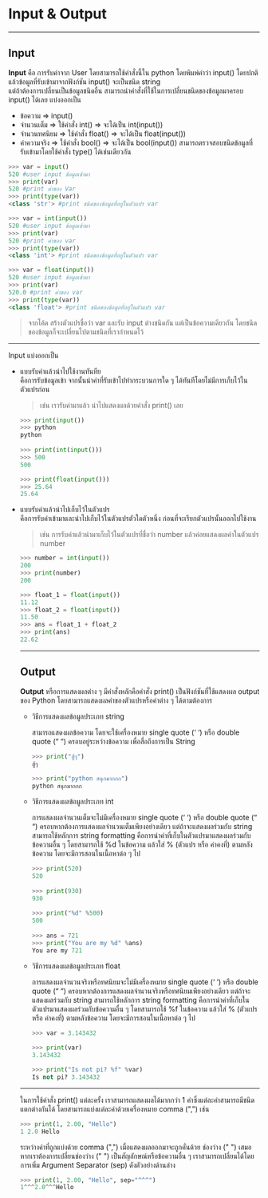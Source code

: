 # Input & Output

---

## Input 

  **Input** คือ การรับค่าจาก User โดยสามารถใช้คำสั่งนี้ใน python โดยพิมพ์คำว่า input() โดยปกติแล้วข้อมูลที่รับเข้ามาจากฟังก์ชัน input() จะเป็นชนิด string <br>
แต่ถ้าต้องการเปลี่ยนเป็นข้อมูลชนิดอื่น สามารถนำคำสั่งที่ใช้ในการเปลี่ยนชนิดของข้อมูลมาครอบ input() ได้เลย แบ่งออกเป็น
  * ข้อความ ⇒ input()
  * จำนวนเต็ม ⇒  ใช้คำสั่ง int() ⇒ จะได้เป็น int(input()) 
  * จำนวนทศนิยม ⇒ ใช้คำสั่ง float() ⇒ จะได้เป็น float(input())
  * ค่าความจริง ⇒ ใช้คำสั่ง bool() ⇒ จะได้เป็น bool(input())
สามารถตรวจสอบชนิดข้อมูลที่รับเข้ามาโดยใช้คำสั่ง type() ได้เช่นเดียวกัน
```python
>>> var = input()
520 #user input ข้อมูลเข้ามา 
>>> print(var) 
520 #print ค่าของ Var 
>>> print(type(var)) 
<class 'str'> #print ชนิดของข้อมูลที่อยู่ในตัวแปร var

>>> var = int(input())
520 #user input ข้อมูลเข้ามา 
>>> print(var) 
520 #print ค่าของ var 
>>> print(type(var)) 
<class 'int'> #print ชนิดของข้อมูลที่อยู่ในตัวแปร var

>>> var = float(input()) 
520 #user input ข้อมูลเข้ามา 
>>> print(var) 
520.0 #print ค่าของ var 
>>> print(type(var)) 
<class 'float'> #print ชนิดของข้อมูลที่อยู่ในตัวแปร var
```

> จากโค้ด สร้างตัวแปรชื่อว่า var และรับ input ต่างชนิดกัน แต่เป็นข้อความเดียวกัน โดยชนิดของข้อมูลก็จะเปลี่ยนไปตามชนิดที่เรากำหนดไว้

---

Input แบ่งออกเป็น
<ul>
  <li>แบบรับค่าแล้วนำไปใช้งานทันทีย</li>
คือการรับข้อมูลเข้า จากนั้นนำค่าที่รับเข้าไปทำกระบวนการใด ๆ ได้ทันทีโดยไม่มีการเก็บไว้ในตัวแปรก่อน 
	
  > เช่น เรารับค่ามาแล้ว นำไปแสดงผลด้วยคำสั่ง print() เลย
  
```python
>>> print(input())
>>> python
python 
	
>>> print(int(input()))
>>> 500
500

>>> print(float(input()))
>>> 25.64
25.64
```
  
  <li>แบบรับค่าแล้วนำไปเก็บไว้ในตัวแปร</li>
คือการรับค่าเข้ามาและนำไปเก็บไว้ในตัวแปรตัวใดตัวหนึ่ง ก่อนที่จะเรียกตัวแปรนั้นออกไปใช้งาน 
	
  > เช่น การรับค่าแล้วนำมาเก็บไว้ในตัวแปรที่ชื่อว่า number แล้วค่อยแสดงผลค่าในตัวแปร number 
  
```python
>>> number = int(input())
200
>>> print(number)
200

>>> float_1 = float(input())
11.12
>>> float_2 = float(input())
11.50
>>> ans = float_1 + float_2
>>> print(ans)
22.62
```

---
	
## Output
	
**Output** หรือการแสดงผลต่าง ๆ มีคำสั่งหลักคือคำสั่ง print() เป็นฟังก์ชันที่ใช้แสดงผล output ของ Python โดยสามารถแสดงผลค่าของตัวแปรหรือค่าต่าง ๆ ได้ตามต้องการ

<ul>
  <li>วิธีการแสดงผลข้อมูลประเภท string</li>
	
สามารถแสดงผลข้อความ โดยจะใช้เครื่องหมาย single quote (‘ ‘) หรือ double quote (“ “) ครอบอยู่ระหว่างข้อความ เพื่อสื่อถึงการเป็น String
  
```python
>>> print("สู้ๆ")
สู้ๆ
	
>>> print("python สนุกมากกก")
python สนุกมากกก
```
  
  <li>วิธีการแสดงผลข้อมูลประเภท int</li>
	
การแสดงผลจำนวนเต็มจะไม่มีเครื่องหมาย single quote (‘ ‘) หรือ double quote (“ “) ครอบหากต้องการแสดงผลจำนวนเต็มเพียงอย่างเดียว แต่ถ้าจะแสดงผลร่วมกับ string สามารถใช้หลักการ string formatting คือการนำค่าที่เก็บในตัวแปรมาแสดงผลร่วมกับข้อความอื่น ๆ โดยสามารถใช้ %d ในข้อความ แล้วใส่ % (ตัวแปร หรือ ค่าคงที่) ตามหลังข้อความ โดยจะมีการสอนในเนื้อหาต่อ ๆ ไป 
  
```python
>>> print(520) 
520
	
>>> print(930)
930
	
>>> print("%d" %500)
500
	
>>> ans = 721 
>>> print("You are my %d" %ans)
You are my 721
```
	
<li>วิธีการแสดงผลข้อมูลประเภท float</li>
	
การแสดงผลจำนวนจริงหรือทศนิยมจะไม่มีเครื่องหมาย single quote (‘ ‘) หรือ double quote (“ “) ครอบหากต้องการแสดงผลจำนวนจริงหรือทศนิยมเพียงอย่างเดียว แต่ถ้าจะแสดงผลร่วมกับ string สามารถใช้หลักการ string formatting คือการนำค่าที่เก็บในตัวแปรมาแสดงผลร่วมกับข้อความอื่น ๆ โดยสามารถใช้ %f ในข้อความ แล้วใส่ % (ตัวแปร หรือ ค่าคงที่) ตามหลังข้อความ โดยจะมีการสอนในเนื้อหาต่อ ๆ ไป
  
```python
>>> var = 3.143432
	
>>> print(var)
3.143432

>>> print("Is not pi? %f" %var)
Is not pi? 3.143432
```
 </ul>

---
	
ในการใช้คำสั่ง print() แต่ละครั้ง เราสามารถแสดงผลได้มากกว่า 1 ค่าซึ่งแต่ละค่าสามารถมีชนิดแตกต่างกันได้ โดยสามารถแบ่งแต่ละค่าด้วยเครื่องหมาย comma (",") เช่น
	
```python
>>> print(1, 2.00, "Hello")
1 2.0 Hello
``` 
	
 ระหว่างค่าที่ถูกแบ่งด้วย comma (",") เมื่อแสดงผลออกมาจะถูกคั่นด้วย ช่องว่าง (" ") เสมอ หากเราต้องการเปลี่ยนช่องว่าง (" ") เป็นสัญลักษณ์หรือข้อความอื่น ๆ เราสามารถเปลี่ยนได้โดยการเพิ่ม Argument Separator (sep) ดังตัวอย่างด้านล่าง
	
 ```python
>>> print(1, 2.00, "Hello", sep="^^^")
1^^^2.0^^^Hello
``` 
